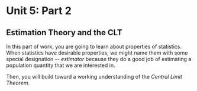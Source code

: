 # Unit 5: Part 2 

## Estimation Theory and the CLT 

In this part of work, you are going to learn about properties of statistics. When statistics have desirable properties, we might name them with some special designation -- *estimator* because they do a good job of estimating a population quantity that we are interested in. 

Then, you will build toward a working understanding of the *Central Limit Theorem*. 
